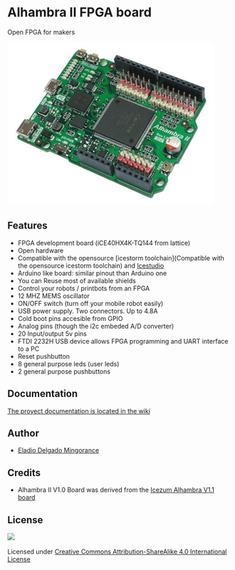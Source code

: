 # Alhambra II FPGA board
Open FPGA for makers


![](https://github.com/FPGAwars/Alhambra-II-FPGA/raw/master/wiki/V1.0/Alhambra-II-01.jpg)

## Features

* FPGA development board (iCE40HX4K-TQ144 from lattice)
* Open hardware
* Compatible with the opensource [icestorm toolchain](Compatible with the opensource icestorm toolchain) and [Icestudio](https://github.com/FPGAwars/icestudio)
* Arduino like board: similar pinout than Arduino one
* You can Reuse most of available shields
* Control your robots / printbots from an FPGA
* 12 MHZ MEMS oscillator
* ON/OFF switch (turn off your mobile robot easily)
* USB power supply. Two connectors. Up to 4.8A
* Cold boot pins accesible from GPIO
* Analog pins (though the i2c embeded A/D converter)
* 20 Input/output 5v pins
* FTDI 2232H USB device allows FPGA programming and UART interface to a PC
* Reset pushbutton
* 8 general purpose leds (user leds)
* 2 general purpose pushbuttons

## Documentation

[The proyect documentation is located in the wiki](https://github.com/FPGAwars/Alhambra-II-FPGA/wiki)

## Author

* [Eladio Delgado Mingorance](https://twitter.com/EladioDM)

## Credits

* Alhambra II V1.0 Board was derived from the [Icezum Alhambra V1.1 board](https://github.com/FPGAwars/icezum)

## License

![](https://github.com/FPGAwars/icezum/raw/master/wiki/attribution-share-alike-creative-commons-license.png)

Licensed under [Creative Commons Attribution-ShareAlike 4.0 International License](http://creativecommons.org/licenses/by-sa/4.0/)
